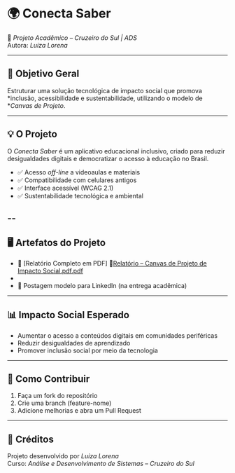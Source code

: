 # 🌍 Conecta Saber

📌 *Projeto Acadêmico – Cruzeiro do Sul | ADS*  
Autora: *Luiza Lorena*  

---

## 🎯 Objetivo Geral
Estruturar uma solução tecnológica de impacto social que promova *inclusão, acessibilidade e sustentabilidade, utilizando o modelo de **Canvas de Projeto*.

---

## 💡 O Projeto
O *Conecta Saber* é um aplicativo educacional inclusivo, criado para reduzir desigualdades digitais e democratizar o acesso à educação no Brasil.  

- ✅ Acesso *off-line* a videoaulas e materiais  
- ✅ Compatibilidade com celulares antigos  
- ✅ Interface acessível (WCAG 2.1)  
- ✅ Sustentabilidade tecnológica e ambiental  

--
-

## 🖥️ Artefatos do Projeto
- 📄 [Relatório Completo em PDF] 📄[Relatório – Canvas de Projeto de Impacto Social.pdf.pdf](https://github.com/user-attachments/files/22315249/Relatorio.Canvas.de.Projeto.de.Impacto.Social.pdf.pdf)
-
- 📌 Postagem modelo para LinkedIn (na entrega acadêmica)  

---

## 📊 Impacto Social Esperado
- Aumentar o acesso a conteúdos digitais em comunidades periféricas  
- Reduzir desigualdades de aprendizado  
- Promover inclusão social por meio da tecnologia  

---

## 🚀 Como Contribuir
1. Faça um fork do repositório  
2. Crie uma branch (feature-nome)  
3. Adicione melhorias e abra um Pull Request  

---

## 📢 Créditos
Projeto desenvolvido por *Luiza Lorena*  
Curso: *Análise e Desenvolvimento de Sistemas – Cruzeiro do Sul*
